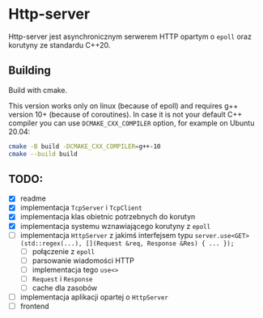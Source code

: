 # Http-server

Http-server jest asynchronicznym serwerem HTTP opartym o `epoll` oraz korutyny ze standardu C++20.

## Building

Build with cmake.

This version works only on linux (because of epoll)
and requires g++ version 10+ (because of coroutines).
In case it is not your default C++ compiler you can use
`DCMAKE_CXX_COMPILER` option, for example on Ubuntu 20.04:

```sh
cmake -B build -DCMAKE_CXX_COMPILER=g++-10
cmake --build build
```

## TODO:

- [x] readme
- [x] implementacja `TcpServer` i `TcpClient`
- [x] implementacja klas obietnic potrzebnych do korutyn
- [x] implementacja systemu wznawiającego korutyny z `epoll`
- [ ] implementacja `HttpServer` z jakimś interfejsem typu `server.use<GET>(std::regex(...), [](Request &req, Response &Res) { ... });`
    - [ ] połączenie z `epoll`
    - [ ] parsowanie wiadomości HTTP
    - [ ] implementacja tego `use<>`
    - [ ] `Request` i `Response`
    - [ ] cache dla zasobów
- [ ] implementacja aplikacji opartej o `HttpServer`
- [ ] frontend